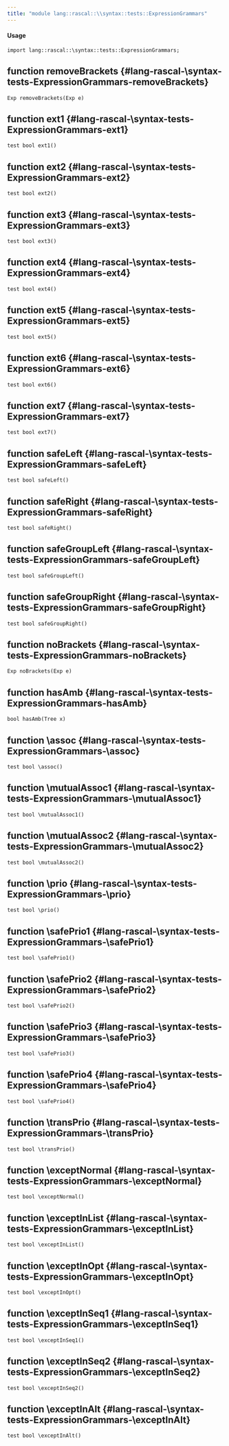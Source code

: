 ```yaml
---
title: "module lang::rascal::\\syntax::tests::ExpressionGrammars"
---
```


#### Usage

`import lang::rascal::\syntax::tests::ExpressionGrammars;`


## function removeBrackets {#lang-rascal-\syntax-tests-ExpressionGrammars-removeBrackets}

```rascal
Exp removeBrackets(Exp e)

```

## function ext1 {#lang-rascal-\syntax-tests-ExpressionGrammars-ext1}

```rascal
test bool ext1()

```

## function ext2 {#lang-rascal-\syntax-tests-ExpressionGrammars-ext2}

```rascal
test bool ext2()

```

## function ext3 {#lang-rascal-\syntax-tests-ExpressionGrammars-ext3}

```rascal
test bool ext3()

```

## function ext4 {#lang-rascal-\syntax-tests-ExpressionGrammars-ext4}

```rascal
test bool ext4()

```

## function ext5 {#lang-rascal-\syntax-tests-ExpressionGrammars-ext5}

```rascal
test bool ext5()

```

## function ext6 {#lang-rascal-\syntax-tests-ExpressionGrammars-ext6}

```rascal
test bool ext6()

```

## function ext7 {#lang-rascal-\syntax-tests-ExpressionGrammars-ext7}

```rascal
test bool ext7()

```

## function safeLeft {#lang-rascal-\syntax-tests-ExpressionGrammars-safeLeft}

```rascal
test bool safeLeft()

```

## function safeRight {#lang-rascal-\syntax-tests-ExpressionGrammars-safeRight}

```rascal
test bool safeRight()

```

## function safeGroupLeft {#lang-rascal-\syntax-tests-ExpressionGrammars-safeGroupLeft}

```rascal
test bool safeGroupLeft()

```

## function safeGroupRight {#lang-rascal-\syntax-tests-ExpressionGrammars-safeGroupRight}

```rascal
test bool safeGroupRight()

```

## function noBrackets {#lang-rascal-\syntax-tests-ExpressionGrammars-noBrackets}

```rascal
Exp noBrackets(Exp e)

```

## function hasAmb {#lang-rascal-\syntax-tests-ExpressionGrammars-hasAmb}

```rascal
bool hasAmb(Tree x)

```

## function \assoc {#lang-rascal-\syntax-tests-ExpressionGrammars-\assoc}

```rascal
test bool \assoc()

```

## function \mutualAssoc1 {#lang-rascal-\syntax-tests-ExpressionGrammars-\mutualAssoc1}

```rascal
test bool \mutualAssoc1()

```

## function \mutualAssoc2 {#lang-rascal-\syntax-tests-ExpressionGrammars-\mutualAssoc2}

```rascal
test bool \mutualAssoc2()

```

## function \prio {#lang-rascal-\syntax-tests-ExpressionGrammars-\prio}

```rascal
test bool \prio()

```

## function \safePrio1 {#lang-rascal-\syntax-tests-ExpressionGrammars-\safePrio1}

```rascal
test bool \safePrio1()

```

## function \safePrio2 {#lang-rascal-\syntax-tests-ExpressionGrammars-\safePrio2}

```rascal
test bool \safePrio2()

```

## function \safePrio3 {#lang-rascal-\syntax-tests-ExpressionGrammars-\safePrio3}

```rascal
test bool \safePrio3()

```

## function \safePrio4 {#lang-rascal-\syntax-tests-ExpressionGrammars-\safePrio4}

```rascal
test bool \safePrio4()

```

## function \transPrio {#lang-rascal-\syntax-tests-ExpressionGrammars-\transPrio}

```rascal
test bool \transPrio()

```

## function \exceptNormal {#lang-rascal-\syntax-tests-ExpressionGrammars-\exceptNormal}

```rascal
test bool \exceptNormal()

```

## function \exceptInList {#lang-rascal-\syntax-tests-ExpressionGrammars-\exceptInList}

```rascal
test bool \exceptInList()

```

## function \exceptInOpt {#lang-rascal-\syntax-tests-ExpressionGrammars-\exceptInOpt}

```rascal
test bool \exceptInOpt()

```

## function \exceptInSeq1 {#lang-rascal-\syntax-tests-ExpressionGrammars-\exceptInSeq1}

```rascal
test bool \exceptInSeq1()

```

## function \exceptInSeq2 {#lang-rascal-\syntax-tests-ExpressionGrammars-\exceptInSeq2}

```rascal
test bool \exceptInSeq2()

```

## function \exceptInAlt {#lang-rascal-\syntax-tests-ExpressionGrammars-\exceptInAlt}

```rascal
test bool \exceptInAlt()

```

